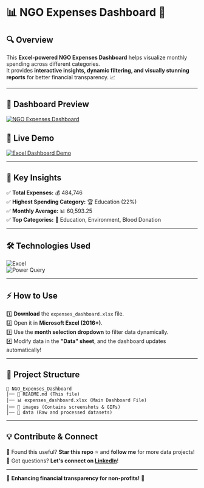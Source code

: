 # 📊 NGO Expenses Dashboard 🚀

## 🔍 Overview  
This **Excel-powered NGO Expenses Dashboard** helps visualize monthly spending across different categories.  
It provides **interactive insights, dynamic filtering, and visually stunning reports** for better financial transparency. 📈  

---

## 📸 Dashboard Preview  
[![NGO Expenses Dashboard](https://drive.google.com/uc?id=18NlPQrEIemLa8S4G9trPW_IQ6W-lWbEi)](https://drive.google.com/file/d/18NlPQrEIemLa8S4G9trPW_IQ6W-lWbEi/view?usp=sharing)  

## 🎥 Live Demo  
[![Excel Dashboard Demo](https://drive.google.com/uc?id=1pLwzVye27j9rYhLk19pnZ4Uihye7R2Ga)](https://drive.google.com/file/d/1pLwzVye27j9rYhLk19pnZ4Uihye7R2Ga/view?usp=sharing)  

---

## 🚀 Key Insights  
✅ **Total Expenses:** 💰 484,746  
✅ **Highest Spending Category:** 🏆 Education (22%)  
✅ **Monthly Average:** 📊 60,593.25  
✅ **Top Categories:** 📌 Education, Environment, Blood Donation  

---

## 🛠️ Technologies Used  
![Excel](https://img.shields.io/badge/Microsoft%20Excel-217346?style=for-the-badge&logo=microsoft-excel&logoColor=white)  
![Power Query](https://img.shields.io/badge/Power%20Query-5E5C5C?style=for-the-badge)  

---

## ⚡ How to Use  
1️⃣ **Download** the `expenses_dashboard.xlsx` file.  
2️⃣ Open it in **Microsoft Excel (2016+)**.  
3️⃣ Use the **month selection dropdown** to filter data dynamically.  
4️⃣ Modify data in the **"Data" sheet**, and the dashboard updates automatically!  

---

## 📂 Project Structure  
```
📂 NGO_Expenses_Dashboard
│── 📜 README.md (This file)
│── 📊 expenses_dashboard.xlsx (Main Dashboard File)
│── 📂 images (Contains screenshots & GIFs)
│── 📂 data (Raw and processed datasets)
```

---

## 💡 Contribute & Connect  
🚀 Found this useful? **Star this repo** ⭐ and **follow me** for more data projects!  
📩 Got questions? **Let's connect on [LinkedIn](https://linkedin.com/in/yourprofile)**!  

---

🎯 **Enhancing financial transparency for non-profits!** 🚀
